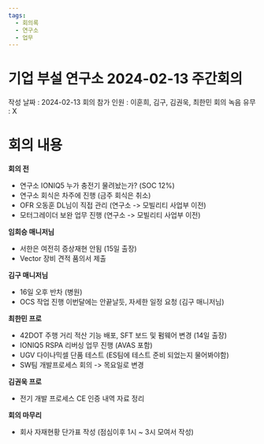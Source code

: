 ```yaml
---
tags:
  - 회의록
  - 연구소
  - 업무
---
```

# 기업 부설 연구소 2024-02-13 주간회의
작성 날짜 : 2024-02-13
회의 참가 인원 : 이훈희, 김구, 김권욱, 최한민
회의 녹음 유무 : X

# 회의 내용
**회의 전**
- 연구소 IONIQ5 누가 충전기 물려놨는가? (SOC 12%) 
- 연구소 회식은 차주에 진행 (금주 회식은 취소)
- OFR 오동훈 DL님이 직접 관리 (연구소 -> 모빌리티 사업부 이전)
- 모터그레이더 보완 업무 진행 (연구소 -> 모빌리티 사업부 이전)

**임희승 매니저님**
- 서한은 여전히 증상재현 안됨 (15일 출장)
- Vector 장비 견적 품의서 제출

**김구 매니저님**
- 16일 오후 반차 (병원)
- OCS 작업 진행 이번달에는 안끝날듯, 자세한 일정 요청 (김구 매니저님)

**최한민 프로**
- 42DOT 주행 거리 적산 기능 배포, SFT 보드 및 펌웨어 변경 (14일 출장)
- IONIQ5 RSPA 리버싱 업무 진행 (AVAS 포함)
- UGV 다이나믹셀 단품 테스트 (ES팀에 테스트 준비 되었는지 물어봐야함)
- SW팀 개발프로세스 회의 -> 목요일로 변경

**김권욱 프로**
- 전기 개발 프로세스 CE 인증 내역 자료 정리

**회의 마무리**
- 회사 자재현황 단가표 작성 (점심이후 1시 ~ 3시 모여서 작성)



